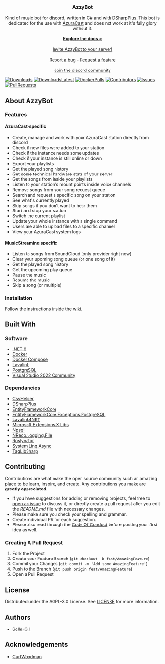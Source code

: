 <br/>
<p align="center">
  <h3 align="center">AzzyBot</h3>
  
  <p align="center">
    Kind of music bot for discord, written in C# and with DSharpPlus. This bot is dedicated for the use with <a href="https://github.com/AzuraCast/AzuraCast">AzuraCast</a> and does not work at it's fully glory without it. 
    <br/>
    <br/>
    <a href="https://github.com/Sella-GH/AzzyBot/wiki"><strong>Explore the docs »</strong></a>
    <br/>
    <br/>
    <a href="https://discord.com/oauth2/authorize?client_id=1270502179936931840&scope=applications.commands%20bot&permissions=35840">Invite AzzyBot to your server!</a>
    <br/>
    <br/>
    <a href="https://github.com/Sella-GH/AzzyBot/issues/new?assignees=Sella-GH&labels=bug&projects=&template=bug_report.yml&title=%5BBUG%5D">Report a bug</a>
    -
    <a href="https://github.com/Sella-GH/AzzyBot/issues/new?assignees=Sella-GH&labels=enhancement&projects=&template=feature_request.yml&title=%5BFEATURE%5D">Request a feature</a>
    <br/>
    <br/>
    <a href="https://discord.gg/8j6kRAJ5AY">Join the discord community</a>
  </p>
</p>

[![Downloads](https://img.shields.io/github/downloads/Sella-GH/AzzyBot/total)](https://github.com/Sella-GH/AzzyBot/releases)
[![DownloadsLatest](https://img.shields.io/github/downloads/Sella-GH/AzzyBot/latest/total)](https://github.com/Sella-GH/AzzyBot/releases/latest)
[![DockerPulls](https://img.shields.io/docker/pulls/sellagh/azzybot)](https://hub.docker.com/r/sellagh/azzybot)
[![Contributors](https://img.shields.io/github/contributors/Sella-GH/AzzyBot?color=dark-green)](https://github.com/Sella-GH/AzzyBot/graphs/contributors)
[![Issues](https://img.shields.io/github/issues/Sella-GH/AzzyBot)](https://github.com/Sella-GH/AzzyBot/issues)
[![PullRequests](https://img.shields.io/github/issues-pr/Sella-GH/AzzyBot)](https://github.com/Sella-GH/AzzyBot/pulls)

## About AzzyBot

### Features
#### AzuraCast-specific
* Create, manage and work with your AzuraCast station directly from discord
* Check if new files were added to your station
* Check if the instance needs some updates
* Check if your instance is still online or down
* Export your playlists
* Get the played song history
* Get some technical hardware stats of your server
* Get the songs from inside your playlists
* Listen to your station's mount points inside voice channels
* Remove songs from your song request queue
* Search and request a specific song on your station
* See what's currently played
* Skip songs if you don't want to hear them
* Start and stop your station
* Switch the current playlist
* Update your whole instance with a single command
* Users are able to upload files to a specific channel
* View your AzuraCast system logs

#### MusicStreaming specific
* Listen to songs from SoundCloud (only provider right now)
* Clear your upoming song queue (or one song of it)
* Get the played song history
* Get the upcoming play queue
* Pause the music
* Resume the music
* Skip a song (or multiple)

### Installation

Follow the instructions inside the [wiki](https://github.com/Sella-GH/AzzyBot/wiki).

## Built With
### Software
* [.NET 8](https://github.com/dotnet/runtime)
* [Docker](https://docker.com/)
* [Docker Compose](https://docker.com/)
* [Lavalink](https://github.com/lavalink-devs/Lavalink)
* [PostgreSQL](https://www.postgresql.org/)
* [Visual Studio 2022 Community](https://visualstudio.microsoft.com/de/downloads)

### Dependancies
* [CsvHelper](https://github.com/JoshClose/CsvHelper)
* [DSharpPlus](https://github.com/DSharpPlus/DSharpPlus)
* [EntityFrameworkCore](https://github.com/dotnet/efcore)
* [EntityFrameworkCore.Exceptions.PostgreSQL](https://github.com/Giorgi/EntityFramework.Exceptions)
* [Lavalink4NET](https://github.com/angelobreuer/Lavalink4NET)
* [Microsoft.Extensions.X Libs](https://github.com/dotnet/runtime)
* [Npsql](https://github.com/npgsql/npgsql)
* [NReco.Logging.File](https://github.com/NReco/Logging)
* [Roslynator](https://github.com/dotnet/roslynator)
* [System.Linq.Async](https://github.com/dotnet/reactive)
* [TagLibSharp](https://github.com/mono/taglib-sharp)

## Contributing

Contributions are what make the open source community such an amazing place to be learn, inspire, and create. Any contributions you make are **greatly appreciated**.
* If you have suggestions for adding or removing projects, feel free to [open an issue](https://github.com/Sella-GH/AzzyBot/issues/new/choose) to discuss it, or directly create a pull request after you edit the *README.md* file with necessary changes.
* Please make sure you check your spelling and grammar.
* Create individual PR for each suggestion.
* Please also read through the [Code Of Conduct](https://github.com/Sella-GH/AzzyBot/blob/main/CODE_OF_CONDUCT.md) before posting your first idea as well.

### Creating A Pull Request

1. Fork the Project
2. Create your Feature Branch (`git checkout -b feat/AmazingFeature`)
3. Commit your Changes (`git commit -m 'Add some AmazingFeature'`)
4. Push to the Branch (`git push origin feat/AmazingFeature`)
5. Open a Pull Request

## License

Distributed under the AGPL-3.0 License. See [LICENSE](https://github.com/Sella-GH/AzzyBot/blob/main/LICENSE) for more information.

## Authors

* [Sella-GH](https://github.com/Sella-GH)

## Acknowledgements

* [CurtWoodman](https://github.com/CurtWoodman)
